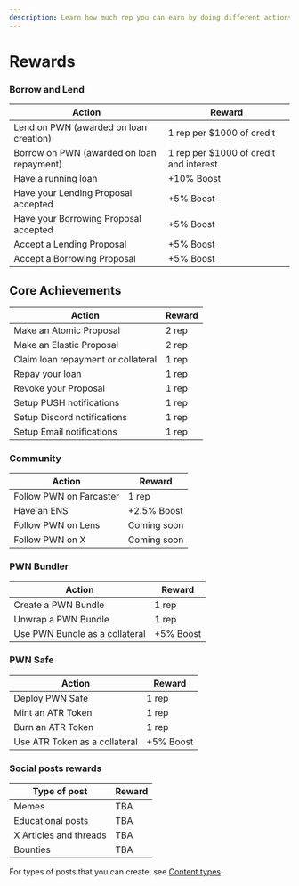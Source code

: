 ```yaml
---
description: Learn how much rep you can earn by doing different actions on PWN.
---
```


# Rewards

### Borrow and Lend

| **Action**                                | **Reward**                             |
| ----------------------------------------- | -------------------------------------- |
| Lend on PWN (awarded on loan creation)    | 1 rep per $1000 of credit              |
| Borrow on PWN (awarded on loan repayment) | 1 rep per $1000 of credit and interest |
| Have a running loan                       | +10% Boost                             |
| Have your Lending Proposal accepted       | +5% Boost                              |
| Have your Borrowing Proposal accepted     | +5% Boost                              |
| Accept a Lending Proposal                 | +5% Boost                              |
| Accept a Borrowing Proposal               | +5% Boost                              |

## Core Achievements

| **Action**                         | **Reward** |
| ---------------------------------- | ---------- |
| Make an Atomic Proposal            | 2 rep      |
| Make an Elastic Proposal           | 2 rep      |
| Claim loan repayment or collateral | 1 rep      |
| Repay your loan                    | 1 rep      |
| Revoke your Proposal               | 1 rep      |
| Setup PUSH notifications           | 1 rep      |
| Setup Discord notifications        | 1 rep      |
| Setup Email notifications          | 1 rep      |

### Community

| **Action**              | **Reward**  |
| ----------------------- | ----------- |
| Follow PWN on Farcaster | 1 rep       |
| Have an ENS             | +2.5% Boost |
| Follow PWN on Lens      | Coming soon |
| Follow PWN on X         | Coming soon |

### PWN Bundler

| **Action**                     | **Reward** |
| ------------------------------ | ---------- |
| Create a PWN Bundle            | 1 rep      |
| Unwrap a PWN Bundle            | 1 rep      |
| Use PWN Bundle as a collateral | +5% Boost  |

### PWN Safe

| **Action**                    | **Reward** |
| ----------------------------- | ---------- |
| Deploy PWN Safe               | 1 rep      |
| Mint an ATR Token             | 1 rep      |
| Burn an ATR Token             | 1 rep      |
| Use ATR Token as a collateral | +5% Boost  |

### Social posts rewards

| **Type of post**       | **Reward** |
| ---------------------- | ---------- |
| Memes                  | TBA        |
| Educational posts      | TBA        |
| X Articles and threads | TBA        |
| Bounties               | TBA        |

For types of posts that you can create, see [Content types](https://app.gitbook.com/o/qU5BYc7llstaew78WOHt/s/tZYbaMzoeA7Kw4Stxzvw/~/changes/194/community/community-program-and-incentives/social-incentives/content-types).
